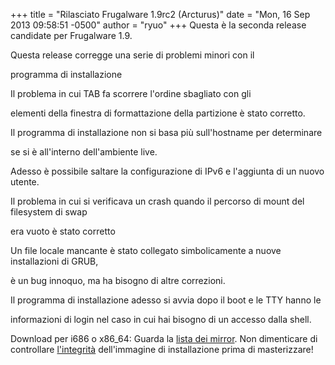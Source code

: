 +++
title = "Rilasciato Frugalware 1.9rc2 (Arcturus)"
date = "Mon, 16 Sep 2013 09:58:51 -0500"
author = "ryuo"
+++
Questa è la seconda release candidate per Frugalware 1.9.  

  

 Questa release corregge una serie di problemi minori con il   

 programma di installazione  

  

 Il problema in cui TAB fa scorrere l'ordine sbagliato con gli   

 elementi della finestra di formattazione della partizione è stato corretto.  

  

 Il programma di installazione non si basa più sull'hostname per determinare  

 se si è all'interno dell'ambiente live.  

  

 Adesso è possibile saltare la configurazione di IPv6 e l'aggiunta di un nuovo utente.  

  

 Il problema in cui si verificava un crash quando il percorso di mount del filesystem di swap  

 era vuoto è stato corretto   

  

 Un file locale mancante è stato collegato simbolicamente a nuove installazioni di GRUB,  

 è un bug innoquo, ma ha bisogno di altre correzioni.  

  

 Il programma di installazione adesso si avvia dopo il boot e le TTY hanno le  

 informazioni di login nel caso in cui hai bisogno di un accesso dalla shell.  

  

 Download per i686 o x86\_64: Guarda la [lista dei mirror](http://frugalware.org/download/frugalware-current-iso). Non dimenticare di controllare [l'integrità](http://frugalware.org/download/frugalware-current-iso/SHA1SUMS) dell'immagine di installazione prima di masterizzare!  
